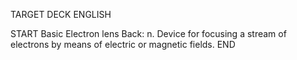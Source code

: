 TARGET DECK
ENGLISH

START
Basic
Electron lens
Back: n. Device for focusing a stream of electrons by means of electric or magnetic fields.
END
